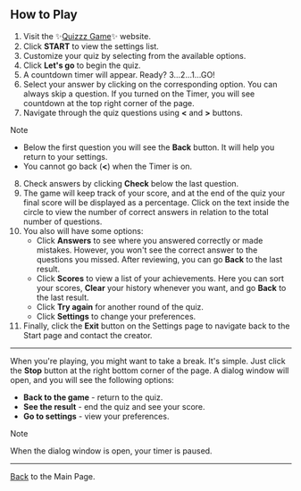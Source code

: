 ## How to Play

1. Visit the ✨[Quizzz Game](https://quizzz-game-challenge.netlify.app/)✨ website.
2. Click **START** to view the settings list.
3. Customize your quiz by selecting from the available options.
4. Click **Let's go** to begin the quiz.
5. A countdown timer will appear. Ready? 3...2...1...GO!
6. Select your answer by clicking on the corresponding option. You can always skip a question. If you turned on the Timer, you will see countdown at the top right corner of the page.
7. Navigate through the quiz questions using **&lt;** and **&gt;** buttons.
> [!NOTE]
> - Below the first question you will see the **Back** button. It will help you return to your settings.
> - You cannot go back (**&lt;**) when the Timer is on.
8. Check answers by clicking **Check** below the last question.
9.  The game will keep track of your score, and at the end of the quiz your final score will be displayed as a percentage. Click on the text inside the circle to view the number of correct answers in relation to the total number of questions.
10.  You also will have some options:
       - Click **Answers** to see where you answered correctly or made mistakes. However, you won't see the correct answer to the questions you missed. After reviewing, you can go **Back** to the last result.
       - Click **Scores** to view a list of your achievements. Here you can sort your scores, **Clear** your history whenever you want, and go **Back** to the last result.
       - Click **Try again** for another round of the quiz.
       - Click **Settings** to change your preferences.
11.  Finally, click the **Exit** button on the Settings page to navigate back to the Start page and contact the creator.

---

When you're playing, you might want to take a break. It's simple. Just click the **Stop** button at the right bottom corner of the page. A dialog window will open, and you will see the following options:
- **Back to the game** - return to the quiz.
- **See the result** - end the quiz and see your score.
- **Go to settings** - view your preferences.

> [!NOTE]
> When the dialog window is open, your timer is paused.

---

[Back](../README.md) to the Main Page.